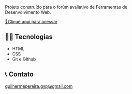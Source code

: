 Projeto construído para o forúm avaliativo de Ferramentas de Desenvolvimento Web.

[🔗Clique aqui para acessar](https://guilherme230.github.io/forumweb/)

## 👨‍💻 Tecnologias

- HTML
- CSS
- Git e Github

## 📞 Contato

guilhermepereira.gvp@gmail.com
